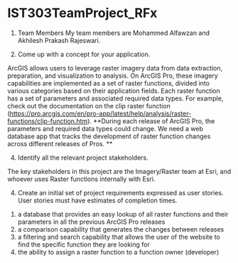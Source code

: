 # IST303TeamProject_RFx
1. Team Members
  My team members are Mohammed Alfawzan and Akhilesh Prakash Rajeswari.

2. Come up with a concept for your application.

  ArcGIS allows users to leverage raster imagery data from data extraction, preparation, and visualization to analysis. On ArcGIS Pro, these imagery capabilities are implemented as a set of raster functions, divided into various categories based on their application fields. Each raster function has a set of parameters and associated required data types.
  For example, check out the documentation on the clip raster function (https://pro.arcgis.com/en/pro-app/latest/help/analysis/raster-functions/clip-function.htm). 
  **During each release of ArcGIS Pro, the parameters and required data types could change. We need a web database app that tracks the development of raster function changes across different releases of Pros. **
   
4. Identify all the relevant project stakeholders.

  The key stakeholders in this project are the Imagery/Raster team at Esri, and whoever uses Raster functions internally with Esri.

4. Create an initial set of project requirements expressed as user stories. User stories must have estimates of completion times.

  1) a database that provides an easy lookup of all raster functions and their parameters in all the previous ArcGIS Pro releases
  2) a comparison capability that generates the changes between releases
  3) a filtering and search capability that allows the user of the website to find the specific function they are looking for
  4) the ability to assign a raster function to a function owner (developer)
